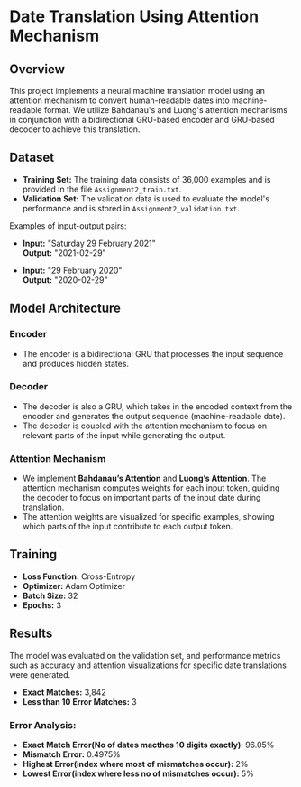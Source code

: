 # Date Translation Using Attention Mechanism

## Overview
This project implements a neural machine translation model using an attention mechanism to convert human-readable dates into machine-readable format. We utilize Bahdanau's and Luong's attention mechanisms in conjunction with a bidirectional GRU-based encoder and GRU-based decoder to achieve this translation.

## Dataset
- **Training Set:** The training data consists of 36,000 examples and is provided in the file `Assignment2_train.txt`.
- **Validation Set:** The validation data is used to evaluate the model's performance and is stored in `Assignment2_validation.txt`.

Examples of input-output pairs:
- **Input:** "Saturday 29 February 2021"  
  **Output:** "2021-02-29"

- **Input:** "29 February 2020"  
  **Output:** "2020-02-29"

## Model Architecture
### Encoder
- The encoder is a bidirectional GRU that processes the input sequence and produces hidden states.

### Decoder
- The decoder is also a GRU, which takes in the encoded context from the encoder and generates the output sequence (machine-readable date).
- The decoder is coupled with the attention mechanism to focus on relevant parts of the input while generating the output.

### Attention Mechanism
- We implement **Bahdanau’s Attention** and **Luong’s Attention**. The attention mechanism computes weights for each input token, guiding the decoder to focus on important parts of the input date during translation.
- The attention weights are visualized for specific examples, showing which parts of the input contribute to each output token.

## Training
- **Loss Function:**  Cross-Entropy
- **Optimizer:** Adam Optimizer
- **Batch Size:** 32
- **Epochs:** 3

## Results
The model was evaluated on the validation set, and performance metrics such as accuracy and attention visualizations for specific date translations were generated.

- **Exact Matches:** 3,842
- **Less than 10 Error Matches:** 3

### Error Analysis:
- **Exact Match Error(No of dates macthes 10 digits exactly)**: 96.05%
- **Mismatch Error:** 0.4975%
- **Highest Error(index where most of mismatches occur):** 2%
- **Lowest Error(index where less no of mismatches occur):** 5%

